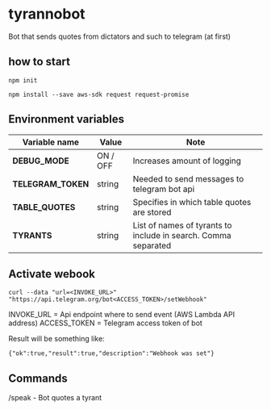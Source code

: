 # tyrannobot
Bot that sends quotes from dictators and such to telegram (at first)

## how to start

```
npm init
```

```
npm install --save aws-sdk request request-promise
```
## Environment variables

Variable name | Value | Note
--- | --- | ---
**DEBUG_MODE** | ON / OFF | Increases amount of logging
**TELEGRAM_TOKEN** | string | Needed to send messages to telegram bot api
**TABLE_QUOTES** | string | Specifies in which table quotes are stored
**TYRANTS** | string | List of names of tyrants to include in search. Comma separated

## Activate webook

```
curl --data "url=<INVOKE_URL>" "https://api.telegram.org/bot<ACCESS_TOKEN>/setWebhook"
```

INVOKE_URL = Api endpoint where to send event (AWS Lambda API address)
ACCESS_TOKEN = Telegram access token of bot

Result will be something like:

```
{"ok":true,"result":true,"description":"Webhook was set"}
```

## Commands

/speak - Bot quotes a tyrant